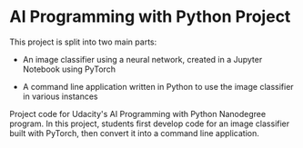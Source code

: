 # AI Programming with Python Project

This project is split into two main parts:

- An image classifier using a neural network, created in a Jupyter Notebook using PyTorch

- A command line application written in Python to use the image classifier in various instances

<!-- The image classifier was  -->

Project code for Udacity's AI Programming with Python Nanodegree program. In this project, students first develop code for an image classifier built with PyTorch, then convert it into a command line application.
